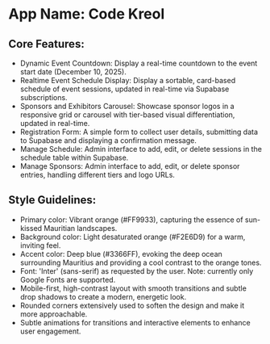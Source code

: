# **App Name**: Code Kreol

## Core Features:

- Dynamic Event Countdown: Display a real-time countdown to the event start date (December 10, 2025).
- Realtime Event Schedule Display: Display a sortable, card-based schedule of event sessions, updated in real-time via Supabase subscriptions.
- Sponsors and Exhibitors Carousel: Showcase sponsor logos in a responsive grid or carousel with tier-based visual differentiation, updated in real-time.
- Registration Form: A simple form to collect user details, submitting data to Supabase and displaying a confirmation message.
- Manage Schedule: Admin interface to add, edit, or delete sessions in the schedule table within Supabase.
- Manage Sponsors: Admin interface to add, edit, or delete sponsor entries, handling different tiers and logo URLs.

## Style Guidelines:

- Primary color: Vibrant orange (#FF9933), capturing the essence of sun-kissed Mauritian landscapes. 
- Background color: Light desaturated orange (#F2E6D9) for a warm, inviting feel. 
- Accent color: Deep blue (#3366FF), evoking the deep ocean surrounding Mauritius and providing a cool contrast to the orange tones.
- Font: 'Inter' (sans-serif) as requested by the user. Note: currently only Google Fonts are supported.
- Mobile-first, high-contrast layout with smooth transitions and subtle drop shadows to create a modern, energetic look.
- Rounded corners extensively used to soften the design and make it more approachable.
- Subtle animations for transitions and interactive elements to enhance user engagement.